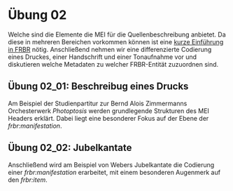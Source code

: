 # Übung 02

Welche sind die Elemente die MEI für die Quellenbeschreibung anbietet. Da diese in mehreren Bereichen vorkommen können ist eine 
[kurze Einführung in FRBR](01_FRBR-Einführung.md) nötig. Anschließend nehmen wir eine differenzierte Codierung eines Druckes, einer Handschrift und einer Tonaufnahme vor und diskutieren welche Metadaten zu welcher FRBR-Entität zuzuordnen sind.

## Übung 02_01: Beschreibug eines Drucks

Am Beispiel der Studienpartitur zur Bernd Alois Zimmermanns Orchesterwerk *Photoptosis* werden grundlegende Strukturen des MEI Headers erklärt. Dabei liegt eine besonderer Fokus auf der Ebene der *frbr:manifestation*.

## Übung 02_02: Jubelkantate

Anschließend wird am Beispiel von Webers Jubelkantate die Codierung einer *frbr:manifestation* erarbeitet, mit einem besonderen Augenmerk auf den *frbr:item*.

